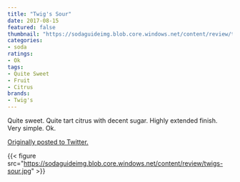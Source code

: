 ```yaml
---
title: "Twig's Sour"
date: 2017-08-15
featured: false
thumbnail: "https://sodaguideimg.blob.core.windows.net/content/review/thumbs/twigs-sour.jpg"
categories:
- soda
ratings:
- Ok
tags:
- Quite Sweet
- Fruit
- Citrus
brands:
- Twig's
---
```


Quite sweet. Quite tart citrus with decent sugar. Highly extended finish. Very simple. Ok.

[Originally posted to Twitter.](https://twitter.com/Cavorter/status/897514463972253696)

{{< figure src="https://sodaguideimg.blob.core.windows.net/content/review/twigs-sour.jpg" >}}
